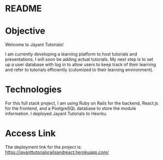 # README

# Objective
Welcome to Jayant Tutorials!

I am currently developing a learning platform to host tutorials and presentations. I will soon be adding actual tutorials. My next step is to set up a user database with log in to allow users to keep track of their learning and refer to tutorials efficiently (cutomized to their learning environment).

# Technologies
For this full stack project, I am using Ruby on Rails for the backend, React.js for the frontend, and a PostgreSQL database to store the module information. I deployed Jayant Tutorials to Heorku.

# Access Link
The deployment link for the project is: https://jayanttutorialsrailsandreact.herokuapp.com/


